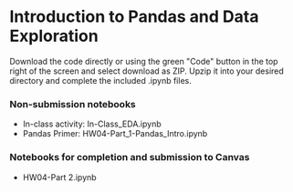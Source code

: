 # Introduction to Pandas and Data Exploration

Download the code directly or using the green "Code" button in the top right of the screen and select download as ZIP.
Upzip it into your desired directory and complete the included .ipynb files.

### Non-submission notebooks
- In-class activity: In-Class_EDA.ipynb
- Pandas Primer: HW04-Part_1-Pandas_Intro.ipynb

### Notebooks for completion and submission to Canvas
- HW04-Part 2.ipynb
